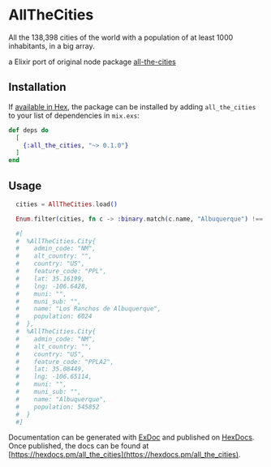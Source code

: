 # AllTheCities

All the 138,398 cities of the world with a population of at least 1000 inhabitants, in a big array.

a Elixir port of original node package [all-the-cities](https://github.com/zeke/all-the-cities)

## Installation

If [available in Hex](https://hex.pm/docs/publish), the package can be installed
by adding `all_the_cities` to your list of dependencies in `mix.exs`:

```elixir
def deps do
  [
    {:all_the_cities, "~> 0.1.0"}
  ]
end
```

## Usage
```elixir
  cities = AllTheCities.load()

  Enum.filter(cities, fn c -> :binary.match(c.name, "Albuquerque") !== :nomatch end)

  #[
  #  %AllTheCities.City{
  #    admin_code: "NM",
  #    alt_country: "",
  #    country: "US",
  #    feature_code: "PPL",
  #    lat: 35.16199,
  #    lng: -106.6428,
  #    muni: "",
  #    muni_sub: "",
  #    name: "Los Ranchos de Albuquerque",
  #    population: 6024
  #  },
  #  %AllTheCities.City{
  #    admin_code: "NM",
  #    alt_country: "",
  #    country: "US",
  #    feature_code: "PPLA2",
  #    lat: 35.08449,
  #    lng: -106.65114,
  #    muni: "",
  #    muni_sub: "",
  #    name: "Albuquerque",
  #    population: 545852
  #  }
  #]  
```

Documentation can be generated with [ExDoc](https://github.com/elixir-lang/ex_doc)
and published on [HexDocs](https://hexdocs.pm). Once published, the docs can
be found at [https://hexdocs.pm/all_the_cities](https://hexdocs.pm/all_the_cities).

